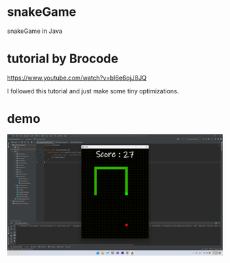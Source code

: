 # snakeGame
snakeGame in Java

# tutorial by Brocode
https://www.youtube.com/watch?v=bI6e6qjJ8JQ

I followed this tutorial and just make some tiny optimizations.

# demo 
<img src="demo.png" alt="Drawing" style="width: 750px;"/>
